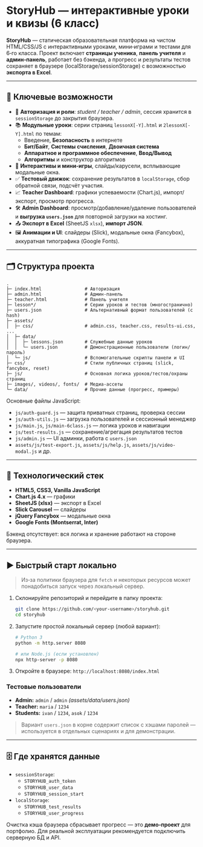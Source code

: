 # StoryHub — интерактивные уроки и квизы (6 класс)

**StoryHub** — статическая образовательная платформа на чистом HTML/CSS/JS с интерактивными уроками, мини‑играми и тестами для 6‑го класса. Проект включает **страницы ученика**, **панель учителя** и **админ‑панель**, работает без бэкенда, а прогресс и результаты тестов сохраняет в браузере (localStorage/sessionStorage) с возможностью **экспорта в Excel**.

---

## 🔎 Ключевые возможности

- 🔐 **Авторизация и роли**: _student / teacher / admin_, сессия хранится в `sessionStorage` до закрытия браузера.
- 📚 **Модульные уроки**: серии страниц `lessonX[-Y].html` и `2lessonX[-Y].html` по темам:
  - Введение, **Безопасность** в интернете
  - **Бит/Байт**, **Системы счисления**, **Двоичная система**
  - **Аппаратное и программное обеспечение**, **Ввод/Вывод**
  - **Алгоритмы** и конструктор алгоритмов
- 🧩 **Интерактивы и мини‑игры**, слайды/карусели, всплывающие модальные окна.
- ✅ **Тестовый движок**: сохранение результатов в `localStorage`, сбор обратной связи, подсчёт участия.
- 📈 **Teacher Dashboard**: графики успеваемости (Chart.js), импорт/экспорт, просмотр прогресса.
- 🛠️ **Admin Dashboard**: просмотр/добавление/удаление пользователей и **выгрузка `users.json`** для повторной загрузки на хостинг.
- 📤 **Экспорт в Excel** (SheetJS `xlsx`), **импорт JSON**.
- 🖼 **Анимации и UI**: слайдеры (Slick), модальные окна (Fancybox), аккуратная типографика (Google Fonts).

---

## 🗂 Структура проекта

```
.
├─ index.html                # Авторизация
├─ admin.html                # Админ-панель
├─ teacher.html              # Панель учителя
├─ lesson*/                  # Серии уроков и тестов (многостранично)
├─ users.json                # Альтернативный формат пользователей (с hash)
├─ assets/
│  ├─ css/                   # admin.css, teacher.css, results-ui.css, ...
│  ├─ data/
│  │  ├─ lessons.json        # Служебные данные уроков
│  │  └─ users.json          # Демонстрационные пользователи (логин/пароль)
│  └─ js/                    # Вспомогательные скрипты панели и UI
├─ css/                      # Стили публичных страниц (slick, fancybox, reset)
├─ js/                       # Основная логика уроков/тестов/охраны страниц
├─ images/, videos/, fonts/  # Медиа-ассеты
└─ data/                     # Прочие данные (прогресс, примеры)
```

Основные файлы JavaScript:

- `js/auth-guard.js` — защита приватных страниц, проверка сессии
- `js/auth-utils.js` — загрузка пользователей и сессионный менеджер
- `js/main.js`, `js/main-6class.js` — логика уроков и навигации
- `js/test-results.js` — сохранение/агрегация результатов тестов
- `js/admin.js` — UI админки, работа с `users.json`
- `assets/js/test-export.js`, `assets/js/help.js`, `assets/js/video-modal.js` и др.

---

## 🧰 Технологический стек

- **HTML5, CSS3, Vanilla JavaScript**
- **Chart.js 4.x** — графики
- **SheetJS (xlsx)** — экспорт в Excel
- **Slick Carousel** — слайдеры
- **jQuery Fancybox** — модальные окна
- **Google Fonts (Montserrat, Inter)**

Бэкенд отсутствует: вся логика и хранение работают на стороне браузера.

---

## ▶️ Быстрый старт локально

> Из‑за политики браузера для `fetch` и некоторых ресурсов может понадобиться запуск через локальный сервер.

1. Склонируйте репозиторий и перейдите в папку проекта:
   ```bash
   git clone https://github.com/<your-username>/storyhub.git
   cd storyhub
   ```
2. Запустите простой локальный сервер (любой вариант):

   ```bash
   # Python 3
   python -m http.server 8080

   # или Node.js (если установлен)
   npx http-server -p 8080
   ```

3. Откройте в браузере: `http://localhost:8080/index.html`

### Тестовые пользователи

- **Admin:** `admin` / `admin` _(assets/data/users.json)_
- **Teacher:** `maria` / `1234`
- **Students:** `ivan` / `1234`, `asok` / `1234`

> Вариант `users.json` в корне содержит список с хэшами паролей — используется в отдельных сценариях и для демонстрации.

---

## 🗄 Где хранятся данные

- `sessionStorage`:
  - `STORYHUB_auth_token`
  - `STORYHUB_user_data`
  - `STORYHUB_session_start`
- `localStorage`:
  - `STORYHUB_test_results`
  - `STORYHUB_user_progress`

Очистка кэша браузера сбрасывает прогресс — это **демо‑проект** для портфолио. Для реальной эксплуатации рекомендуется подключить серверную БД и API.
